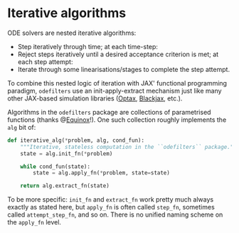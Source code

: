 # Iterative algorithms

ODE solvers are nested iterative algorithms:

* Step iteratively through time; at each time-step:
* Reject steps iteratively until a desired acceptance criterion is met; at each step attempt:
* Iterate through some linearisations/stages to complete the step attempt.

To combine this nested logic of iteration with JAX' functional programming paradigm,
``odefilters`` use an init-apply-extract mechanism
just like many other JAX-based simulation libraries ([Optax](https://optax.readthedocs.io/en/latest/index.html), [Blackjax](https://blackjax-devs.github.io/blackjax/), etc.).

Algorithms in the ``odefilters`` package are collections of parametrised
functions (thanks @[Equinox](https://docs.kidger.site/equinox/)!).
One such collection roughly implements the ``alg`` bit of:
```python
def iterative_alg(*problem, alg, cond_fun):
    """Iterative, stateless computation in the ``odefilters`` package."""
    state = alg.init_fn(*problem)

    while cond_fun(state):
        state = alg.apply_fn(*problem, state=state)

    return alg.extract_fn(state)

```
To be more specific:
`init_fn` and `extract_fn` work pretty much always exactly as stated here,
but `apply_fn` is often called `step_fn`, sometimes called `attempt_step_fn`,
and so on. There is no unified naming scheme on the `apply_fn` level.
